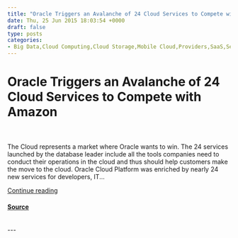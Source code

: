 ```yaml
---
title: "Oracle Triggers an Avalanche of 24 Cloud Services to Compete with Amazon"
date: Thu, 25 Jun 2015 18:03:54 +0000
draft: false
type: posts
categories: 
- Big Data,Cloud Computing,Cloud Storage,Mobile Cloud,Providers,SaaS,Security,Uncategorized,Virtualization,big data analytics,big data solutions,Cloud computing,Cloud Services,cloud storage,Cloud Strategy,Oracle Analytics Cloud,Oracle Archive Storage Cloud Service,Oracle Big Data Cloud Service,Oracle Cloud,Oracle Cloud Platform Services,Oracle Cloud Social Services,Oracle Mobile Cloud Service,Oracle Process Cloud Service
---
```

# Oracle Triggers an Avalanche of 24 Cloud Services to Compete with Amazon

<br/>

<br/>
The Cloud represents a market where Oracle wants to win. The 24 services launched by the database leader include all the tools companies need to conduct their operations in the cloud and thus should help customers make the move to the cloud. Oracle Cloud Platform was enriched by nearly 24 new services for developers, IT...

[Continue reading](https://cloudtimes.org/2015/06/25/oracle-triggers-an-avalanche-of-24-cloud-services-to-compete-with-amazon/)

#### [Source](https://cloudtimes.org/2015/06/25/oracle-triggers-an-avalanche-of-24-cloud-services-to-compete-with-amazon/)

<br/>
---
